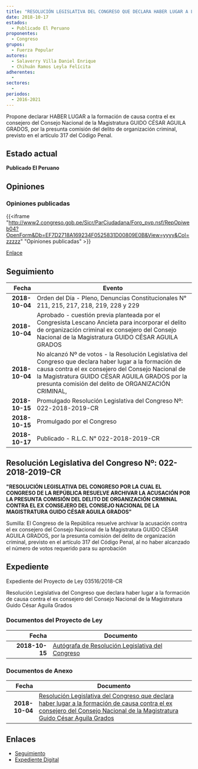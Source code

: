 ```yaml
---
title: "RESOLUCIÓN LEGISLATIVA DEL CONGRESO QUE DECLARA HABER LUGAR A LA FORMACIÓN DE CAUSA CONTRA EL EX CONSEJERO DEL CONSEJO NACIONAL DE LA MAGISTRATURA GUIDO CÉSAR AGUILA GRADOS"
date: 2018-10-17
estados: 
  - Publicado El Peruano
proponentes: 
  - Congreso
grupos: 
  - Fuerza Popular
autores: 
  - Salaverry Villa Daniel Enrique
  - Chihuán Ramos Leyla Felícita
adherentes: 
  - 
sectores: 
  - 
periodos: 
  - 2016-2021
---
```


Propone declarar HABER LUGAR a la formación de causa contra el ex consejero del Consejo Nacional de la Magistratura GUIDO CÉSAR AGUILA GRADOS, por la presunta comisión del delito de organización criminal, previsto en el artículo 317 del Código Penal.


## Estado actual

**Publicado El Peruano**

## Opiniones

### Opiniones publicadas

{{<iframe "http://www2.congreso.gob.pe/Sicr/ParCiudadana/Foro_pvp.nsf/RepOpiweb04?OpenForm&Db=EF7D2718A169234F0525831D00809E0B&View=yyyy&Col=zzzzz" "Opiniones publicadas" >}}

[Enlace](http://www2.congreso.gob.pe/Sicr/ParCiudadana/Foro_pvp.nsf/RepOpiweb04?OpenForm&Db=EF7D2718A169234F0525831D00809E0B&View=yyyy&Col=zzzzz)

## Seguimiento

| Fecha | Evento |
|------:|--------|
| **2018-10-04** | Orden del Día - Pleno, Denuncias Constitucionales N° 211, 215, 217, 218, 219, 228 y 229|
| **2018-10-04** | Aprobado - cuestión previa planteada por el Congresista Lescano Ancieta para incorporar el delito de organización criminal ex consejero del Consejo Nacional de la Magistratura GUIDO CÉSAR AGUILA GRADOS|
| **2018-10-04** | No alcanzó Nº de votos - la Resolución Legislativa del Congreso que declara haber lugar a la formación de causa contra el ex consejero del Consejo Nacional de la Magistratura GUIDO CÉSAR AGUILA GRADOS por la presunta comisión del delito de ORGANIZACIÓN CRIMINAL,|
| **2018-10-15** | Promulgado Resolución Legislativa del Congreso Nº: 022-2018-2019-CR|
| **2018-10-15** | Promulgado por el Congreso|
| **2018-10-17** | Publicado - R.L.C. N° 022-2018-2019-CR|

## Resolución Legislativa del Congreso Nº: 022-2018-2019-CR

**"RESOLUCIÓN LEGISLATIVA DEL CONGRESO POR LA CUAL EL CONGRESO DE LA REPÚBLICA RESUELVE ARCHIVAR LA ACUSACIÓN POR LA PRESUNTA COMISIÓN DEL DELITO DE ORGANIZACIÓN CRIMINAL CONTRA EL EX CONSEJERO DEL CONSEJO NACIONAL DE LA MAGISTRATURA GUIDO CÉSAR AGUILA GRADOS"**

Sumilla: El Congreso de la República resuelve archivar la acusación contra el ex consejero del Consejo Nacional de la Magistratura GUIDO CÉSAR AGUILA GRADOS, por la presunta comisión del delito de organización criminal, previsto en el artículo 317 del Código Penal, al no haber alcanzado el número de votos requerido para su aprobación


## Expediente

Expediente del Proyecto de Ley 03516/2018-CR

Resolución Legislativa del Congreso que declara haber lugar a la formación de causa contra el ex consejero del Consejo Nacional de la Magistratura Guido César Aguila Grados


### Documentos del Proyecto de Ley

| Fecha | Documento |
|------:|--------|
| **2018-10-15** | [Autógrafa de Resolución Legislativa del Congreso](http://www.leyes.congreso.gob.pe/Documentos/2016_2021/Autografas/Resolucion_Legislativa_del_Congreso/AU0351620181015.PDF) |

### Documentos de Anexo

| Fecha | Documento |
|------:|--------|
| **2018-10-04** | [Resolución Legislativa del Congreso que declara haber lugar a la formación de causa contra el ex consejero del Consejo Nacional de la Magistratura Guido César Aguila Grados](http://www.leyes.congreso.gob.pe/Documentos/2016_2021/Proyectos_de_Ley_y_de_Resoluciones_Legislativas/PL0351620181004.PDF) |

## Enlaces 

- [Seguimiento](http://www2.congreso.gob.pe/Sicr/TraDocEstProc/CLProLey2016.nsf/f7fff46988ca05b1052578e100829cc7/5594ae5bdb4dd08c0525831d0062a6cb?OpenDocument)
- [Expediente Digital](http://www2.congreso.gob.pe/Sicr/TraDocEstProc/CLProLey2016.nsf/f7fff46988ca05b1052578e100829cc7/5594ae5bdb4dd08c0525831d0062a6cb?OpenDocument&Click=05257FB7005EB655.eb71d0cf91d8294e05256cdf006b5706/$Body/0.1C6C)
